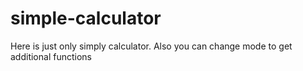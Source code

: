 # simple-calculator
Here is just only simply calculator.
Also you can change mode to get additional functions
